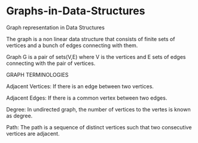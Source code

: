 # Graphs-in-Data-Structures
Graph representation in Data Structures

The graph is a non linear data structure that consists of finite sets of vertices and a bunch of edges connecting with them. 

Graph G is a pair of sets(V,E) where V is the vertices and E sets of edges connecting with the pair of vertices.

GRAPH TERMINOLOGIES

Adjacent Vertices: If there is an edge between two vertices.

Adjacent Edges: If there is a common vertex between two edges.

Degree: In undirected graph, the number of vertices to the vertes is known as degree.

Path: The path is a sequence of distinct vertices such that two consecutive vertices are adjacent.
